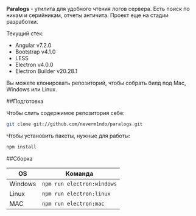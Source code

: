 **Paralogs** - утилита для удобного чтения логов сервера. Есть поиск по никам и серийникам, отчеты античита. Проект еще на стадии разработки.

Текущий стек:

- Angular v7.2.0
- Bootstrap v4.1.0
- LESS
- Electron v4.0.0
- Electron Builder v20.28.1

Вы можете клонировать репозиторий, чтобы собрать билд под Mac, Windows или Linux.

##Подготовка

Чтобы слить содержимое репозитория себе:
```sh
git clone git://github.com/neverm1ndo/paralogs.git
```
Чтобы установить пакеты, нужные для работы:
```sh
npm install
```
##Сборка

| OS | Команда |
| --- | --- |
| Windows | `npm run electron:windows` |
| Linux | `npm run electron:linux` |
| MAC | `npm run electron:mac` |
